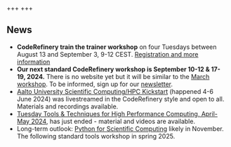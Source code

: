 +++
+++

## News

- **CodeRefinery train the trainer workshop** on four Tuesdays between
  August 13 and September 3, 9-12 CEST.
  [Registration and more information](https://coderefinery.github.io/train-the-trainer/)  
- **Our next standard CodeRefinery workshop is September 10-12 & 17-19,
  2024.** There is no website yet but it will be similar to the [March
  workshop](https://coderefinery.github.io/2024-03-12-workshop/).  To
  be informed, sign up for our
  [newsletter](/about/newsletter/).
- [Aalto University Scientific Computing/HPC
  Kickstart](https://scicomp.aalto.fi/training/scip/kickstart-2024/)
  (happened 4-6 June 2024) was livestreamed in the CodeRefinery style and open to
  all. Materials and recordings available.
- [Tuesday Tools & Techniques for High Performance Computing,
  April-May
  2024](https://scicomp.aalto.fi/training/scip/ttt4hpc-2024/), has just
  ended - material and videos are available.
- Long-term outlook: [Python for Scientific Computing](https://aaltoscicomp.github.io/python-for-scicomp/) likely in
  November.  The following standard tools workshop in spring 2025.
